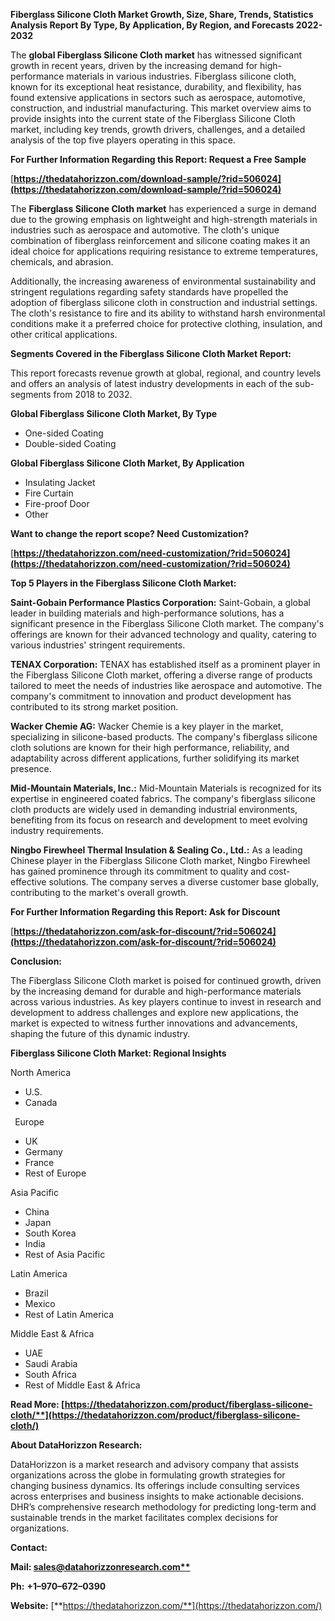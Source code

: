 ﻿**Fiberglass Silicone Cloth  Market Growth, Size, Share, Trends, Statistics Analysis Report By Type, By Application, By Region, and Forecasts 2022-2032**

The **global Fiberglass Silicone Cloth market** has witnessed significant growth in recent years, driven by the increasing demand for high-performance materials in various industries. Fiberglass silicone cloth, known for its exceptional heat resistance, durability, and flexibility, has found extensive applications in sectors such as aerospace, automotive, construction, and industrial manufacturing. This market overview aims to provide insights into the current state of the Fiberglass Silicone Cloth market, including key trends, growth drivers, challenges, and a detailed analysis of the top five players operating in this space.

**For Further Information Regarding this Report: Request a Free Sample**	

[**https://thedatahorizzon.com/download-sample/?rid=506024](https://thedatahorizzon.com/download-sample/?rid=506024)** 

The **Fiberglass Silicone Cloth market** has experienced a surge in demand due to the growing emphasis on lightweight and high-strength materials in industries such as aerospace and automotive. The cloth's unique combination of fiberglass reinforcement and silicone coating makes it an ideal choice for applications requiring resistance to extreme temperatures, chemicals, and abrasion.

Additionally, the increasing awareness of environmental sustainability and stringent regulations regarding safety standards have propelled the adoption of fiberglass silicone cloth in construction and industrial settings. The cloth's resistance to fire and its ability to withstand harsh environmental conditions make it a preferred choice for protective clothing, insulation, and other critical applications.

**Segments Covered in the Fiberglass Silicone Cloth Market Report:**

This report forecasts revenue growth at global, regional, and country levels and offers an analysis of latest industry developments in each of the sub-segments from 2018 to 2032.

**Global Fiberglass Silicone Cloth Market, By Type**

- One-sided Coating
- Double-sided Coating

**Global Fiberglass Silicone Cloth Market, By Application**

- Insulating Jacket
- Fire Curtain
- Fire-proof Door
- Other

**Want to change the report scope? Need Customization?**

[**https://thedatahorizzon.com/need-customization/?rid=506024](https://thedatahorizzon.com/need-customization/?rid=506024)** 

**Top 5 Players in the Fiberglass Silicone Cloth Market:**

**Saint-Gobain Performance Plastics Corporation:** Saint-Gobain, a global leader in building materials and high-performance solutions, has a significant presence in the Fiberglass Silicone Cloth market. The company's offerings are known for their advanced technology and quality, catering to various industries' stringent requirements.

**TENAX Corporation:** TENAX has established itself as a prominent player in the Fiberglass Silicone Cloth market, offering a diverse range of products tailored to meet the needs of industries like aerospace and automotive. The company's commitment to innovation and product development has contributed to its strong market position.

**Wacker Chemie AG:** Wacker Chemie is a key player in the market, specializing in silicone-based products. The company's fiberglass silicone cloth solutions are known for their high performance, reliability, and adaptability across different applications, further solidifying its market presence.

**Mid-Mountain Materials, Inc.:** Mid-Mountain Materials is recognized for its expertise in engineered coated fabrics. The company's fiberglass silicone cloth products are widely used in demanding industrial environments, benefiting from its focus on research and development to meet evolving industry requirements.

**Ningbo Firewheel Thermal Insulation & Sealing Co., Ltd.:** As a leading Chinese player in the Fiberglass Silicone Cloth market, Ningbo Firewheel has gained prominence through its commitment to quality and cost-effective solutions. The company serves a diverse customer base globally, contributing to the market's overall growth. 

**For Further Information Regarding this Report: Ask for Discount**	

[**https://thedatahorizzon.com/ask-for-discount/?rid=506024](https://thedatahorizzon.com/ask-for-discount/?rid=506024)** 

**Conclusion:**

The Fiberglass Silicone Cloth market is poised for continued growth, driven by the increasing demand for durable and high-performance materials across various industries. As key players continue to invest in research and development to address challenges and explore new applications, the market is expected to witness further innovations and advancements, shaping the future of this dynamic industry.

**Fiberglass Silicone Cloth Market: Regional Insights**

North America

- U.S.
- Canada

` `Europe

- UK
- Germany
- France
- Rest of Europe

Asia Pacific

- China
- Japan
- South Korea
- India
- Rest of Asia Pacific

Latin America

- Brazil
- Mexico
- Rest of Latin America

Middle East & Africa

- UAE
- Saudi Arabia
- South Africa
- Rest of Middle East & Africa

**Read More: [https://thedatahorizzon.com/product/fiberglass-silicone-cloth/**](https://thedatahorizzon.com/product/fiberglass-silicone-cloth/)** 

**About DataHorizzon Research:**

DataHorizzon is a market research and advisory company that assists organizations across the globe in formulating growth strategies for changing business dynamics. Its offerings include consulting services across enterprises and business insights to make actionable decisions. DHR’s comprehensive research methodology for predicting long-term and sustainable trends in the market facilitates complex decisions for organizations.

**Contact:**

**Mail: [sales@datahorizzonresearch.com**](mailto:sales@datahorizzonresearch.com)**

**Ph:** **+1–970–672–0390**

**Website:** [**https://thedatahorizzon.com/**](https://thedatahorizzon.com/)

